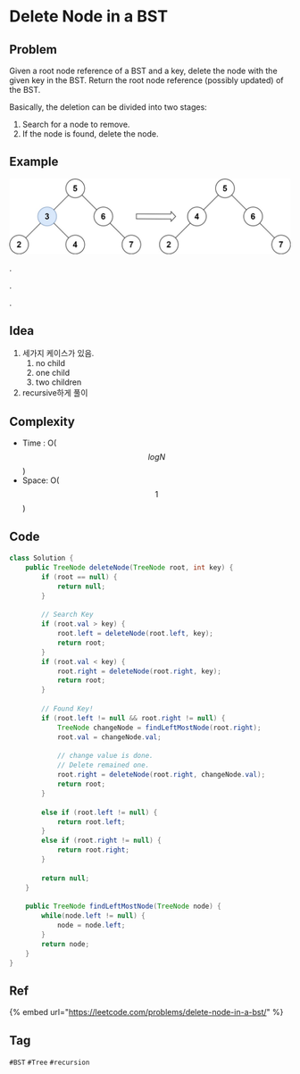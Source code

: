 # Delete Node in a BST

## Problem

Given a root node reference of a BST and a key, delete the node with the given key in the BST. Return the root node reference \(possibly updated\) of the BST.

Basically, the deletion can be divided into two stages:

1. Search for a node to remove.
2. If the node is found, delete the node.

## Example

![](../.gitbook/assets/image%20%2810%29.png)



.

.

.



## Idea

1. 세가지 케이스가 있음.
   1. no child
   2. one child
   3. two children
2. recursive하게 풀이

## Complexity

* Time : O\($$logN$$\)
* Space: O\($$1$$\)

## Code 

```java
class Solution {
    public TreeNode deleteNode(TreeNode root, int key) {
        if (root == null) {
            return null;
        }
        
        // Search Key
        if (root.val > key) {
            root.left = deleteNode(root.left, key);
            return root;
        }
        if (root.val < key) {
            root.right = deleteNode(root.right, key);
            return root;
        }
        
        // Found Key!
        if (root.left != null && root.right != null) {
            TreeNode changeNode = findLeftMostNode(root.right);
            root.val = changeNode.val;
            
            // change value is done.
            // Delete remained one.
            root.right = deleteNode(root.right, changeNode.val);
            return root;
        }
        
        else if (root.left != null) {
            return root.left;
        }
        else if (root.right != null) {
            return root.right;
        }
        
        return null;     
    }
    
    public TreeNode findLeftMostNode(TreeNode node) {
        while(node.left != null) {
            node = node.left;
        }
        return node;
    }
}
```

## Ref

{% embed url="https://leetcode.com/problems/delete-node-in-a-bst/" %}





## Tag

`#BST` `#Tree` `#recursion`

